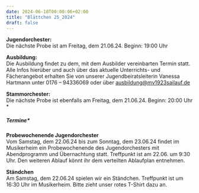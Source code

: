 ```yaml
---
date: 2024-06-18T00:00:06+02:00
title: "Blättchen 25_2024"
draft: false
---
```



**Jugendorchester:**  
Die nächste Probe ist am Freitag, dem 21.06.24. Beginn: 19:00 Uhr


**Ausbildung:**  
Die Ausbildung findet zu dem, mit dem Ausbilder vereinbarten Termin statt.
Alle Infos hierüber und auch über das aktuelle Unterrichts- und Fächerangebot erhalten Sie von unserer Jugendbeiratsleiterin Vanessa Hartmann unter 0176 – 94336069 oder 
über 
ausbildung@mv1923sailauf.de


**Stammorchester:**  
Die nächste Probe ist ebenfalls am Freitag, dem 21.06.24. Beginn: 20:00 Uhr
*

##### Termine*  


**Probewochenende Jugendorchester**  
Vom Samstag, dem 22.06.24 bis zum Sonntag, dem 23.06.24 findet im Musikerheim ein Probewochenende des Jugendorchesters mit Abendprogramm und Übernachtung statt. Treffpunkt ist am 22.06. um 9:30 Uhr. Den weiteren Ablauf könnt ihr dem verteilten Ablaufplan entnehmen.


**Ständchen**  
Am Samstag, dem 22.06.24 spielen wir ein Ständchen. Treffpunkt ist um 16:30 Uhr im Musikerheim. Bitte zieht unser rotes T-Shirt dazu an. 

